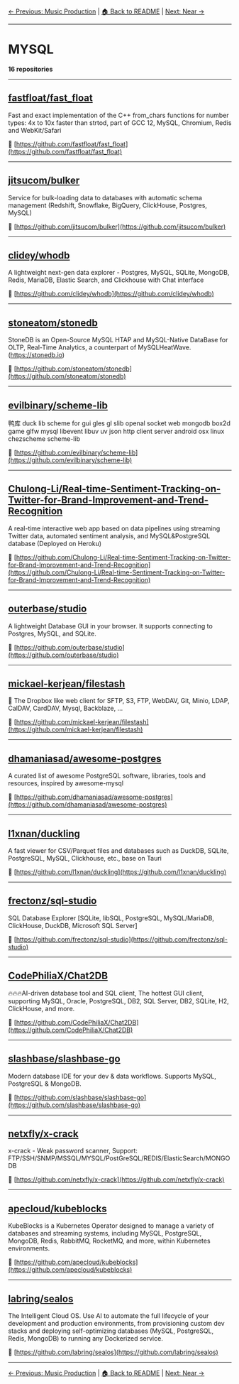 [← Previous: Music Production](music-production.txt) | [🏠 Back to README](../README.md) | [Next: Near →](near.txt)

---

# MYSQL

**16 repositories**

---

## [fastfloat/fast_float](https://github.com/fastfloat/fast_float)

Fast and exact implementation of the C++ from_chars functions for number types: 4x to 10x faster than strtod, part of GCC 12, MySQL, Chromium, Redis and WebKit/Safari

🔗 [https://github.com/fastfloat/fast_float](https://github.com/fastfloat/fast_float)

---

## [jitsucom/bulker](https://github.com/jitsucom/bulker)

Service for bulk-loading data to databases with automatic schema management (Redshift, Snowflake, BigQuery, ClickHouse, Postgres, MySQL)

🔗 [https://github.com/jitsucom/bulker](https://github.com/jitsucom/bulker)

---

## [clidey/whodb](https://github.com/clidey/whodb)

A lightweight next-gen data explorer - Postgres, MySQL, SQLite, MongoDB, Redis, MariaDB, Elastic Search, and Clickhouse with Chat interface

🔗 [https://github.com/clidey/whodb](https://github.com/clidey/whodb)

---

## [stoneatom/stonedb](https://github.com/stoneatom/stonedb)

StoneDB is an Open-Source MySQL HTAP and MySQL-Native DataBase for OLTP, Real-Time Analytics, a counterpart of MySQLHeatWave. (https://stonedb.io)

🔗 [https://github.com/stoneatom/stonedb](https://github.com/stoneatom/stonedb)

---

## [evilbinary/scheme-lib](https://github.com/evilbinary/scheme-lib)

鸭库 duck lib scheme for gui gles gl slib openal socket web mongodb box2d game glfw mysql libevent  libuv uv json http client  server android osx linux chezscheme scheme-lib

🔗 [https://github.com/evilbinary/scheme-lib](https://github.com/evilbinary/scheme-lib)

---

## [Chulong-Li/Real-time-Sentiment-Tracking-on-Twitter-for-Brand-Improvement-and-Trend-Recognition](https://github.com/Chulong-Li/Real-time-Sentiment-Tracking-on-Twitter-for-Brand-Improvement-and-Trend-Recognition)

A real-time interactive web app based on data pipelines using streaming Twitter data, automated sentiment analysis, and MySQL&PostgreSQL database (Deployed on Heroku)

🔗 [https://github.com/Chulong-Li/Real-time-Sentiment-Tracking-on-Twitter-for-Brand-Improvement-and-Trend-Recognition](https://github.com/Chulong-Li/Real-time-Sentiment-Tracking-on-Twitter-for-Brand-Improvement-and-Trend-Recognition)

---

## [outerbase/studio](https://github.com/outerbase/studio)

A lightweight Database GUI in your browser. It supports connecting to Postgres, MySQL, and SQLite.

🔗 [https://github.com/outerbase/studio](https://github.com/outerbase/studio)

---

## [mickael-kerjean/filestash](https://github.com/mickael-kerjean/filestash)

:file_folder: The Dropbox like web client for SFTP, S3, FTP, WebDAV, Git, Minio, LDAP, CalDAV, CardDAV, Mysql, Backblaze, ...

🔗 [https://github.com/mickael-kerjean/filestash](https://github.com/mickael-kerjean/filestash)

---

## [dhamaniasad/awesome-postgres](https://github.com/dhamaniasad/awesome-postgres)

A curated list of awesome PostgreSQL software, libraries, tools and resources, inspired by awesome-mysql

🔗 [https://github.com/dhamaniasad/awesome-postgres](https://github.com/dhamaniasad/awesome-postgres)

---

## [l1xnan/duckling](https://github.com/l1xnan/duckling)

A fast viewer for CSV/Parquet files and databases such as DuckDB, SQLite, PostgreSQL, MySQL, Clickhouse, etc., base on Tauri

🔗 [https://github.com/l1xnan/duckling](https://github.com/l1xnan/duckling)

---

## [frectonz/sql-studio](https://github.com/frectonz/sql-studio)

SQL Database Explorer [SQLite, libSQL, PostgreSQL, MySQL/MariaDB, ClickHouse, DuckDB, Microsoft SQL Server]

🔗 [https://github.com/frectonz/sql-studio](https://github.com/frectonz/sql-studio)

---

## [CodePhiliaX/Chat2DB](https://github.com/CodePhiliaX/Chat2DB)

🔥🔥🔥AI-driven database tool and SQL client, The hottest GUI client, supporting MySQL, Oracle, PostgreSQL, DB2, SQL Server, DB2, SQLite, H2, ClickHouse, and more.

🔗 [https://github.com/CodePhiliaX/Chat2DB](https://github.com/CodePhiliaX/Chat2DB)

---

## [slashbase/slashbase-go](https://github.com/slashbase/slashbase-go)

Modern database IDE for your dev & data workflows. Supports MySQL, PostgreSQL & MongoDB.

🔗 [https://github.com/slashbase/slashbase-go](https://github.com/slashbase/slashbase-go)

---

## [netxfly/x-crack](https://github.com/netxfly/x-crack)

x-crack - Weak password scanner, Support: FTP/SSH/SNMP/MSSQL/MYSQL/PostGreSQL/REDIS/ElasticSearch/MONGODB

🔗 [https://github.com/netxfly/x-crack](https://github.com/netxfly/x-crack)

---

## [apecloud/kubeblocks](https://github.com/apecloud/kubeblocks)

KubeBlocks is a Kubernetes Operator designed to manage a variety of databases and streaming systems, including MySQL, PostgreSQL, MongoDB, Redis, RabbitMQ, RocketMQ, and more, within Kubernetes environments.

🔗 [https://github.com/apecloud/kubeblocks](https://github.com/apecloud/kubeblocks)

---

## [labring/sealos](https://github.com/labring/sealos)

The Intelligent Cloud OS. Use AI to automate the full lifecycle of your development and production environments, from provisioning custom dev stacks and deploying self-optimizing databases (MySQL, PostgreSQL, Redis, MongoDB) to running any Dockerized service.

🔗 [https://github.com/labring/sealos](https://github.com/labring/sealos)

---


[← Previous: Music Production](music-production.txt) | [🏠 Back to README](../README.md) | [Next: Near →](near.txt)
